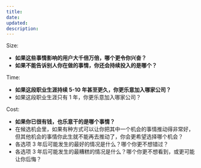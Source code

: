 ```yaml
---
title: 
date: 
updated: 
description: 
---
```




Size:
* **如果这些事情影响的用户大千倍万倍，哪个更令你兴奋？**
* **如果不能告诉别人你在做的事情，你还会持续投入的是哪个？**

Time: 
* **如果这段职业生涯持续 5-10 年甚至更久，你更乐意加入哪家公司？**
* 如果这段职业生涯只有 1 年，你更乐意加入哪家公司？

Cost: 
* **如果你已很有钱，也乐意干的是哪个事情？**
* 在候选机会里，如果有种方式可以让你把其中一个机会的事情推动得非常好，但其他机会的事情你此生就不能再去推动了，你会更希望选择哪个机会？
* 各选项 3 年后可能发生的最好的情况是什么？哪个你更不想错过？
* 各选项 3 年后可能发生的最糟糕的情况是什么？哪个你更不想看到，或更可能让你后悔？


